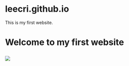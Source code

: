 # leecri.github.io
This is my first website.

<h1>Welcome to my first website

![](https://media.giphy.com/media/Y8ocCgwtdj29O/giphy.gif) 
